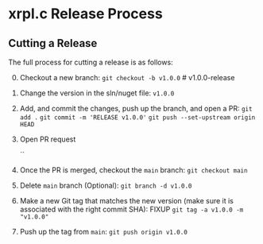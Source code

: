 # xrpl.c Release Process

## Cutting a Release

The full process for cutting a release is as follows:

0. Checkout a new branch:
   `git checkout -b v1.0.0` # v1.0.0-release

1. Change the version in the sln/nuget file:
   `v1.0.0`

2. Add, and commit the changes, push up the branch, and open a PR:
   `git add .`
   `git commit -m 'RELEASE v1.0.0'`
   `git push --set-upstream origin HEAD`

3. Open PR request

   ``

4. Once the PR is merged, checkout the `main` branch:
   `git checkout main`

5. Delete `main` branch (Optional):
   `git branch -d v1.0.0`

6. Make a new Git tag that matches the new version (make sure it is associated with the right commit SHA): FIXUP
   `git tag -a v1.0.0 -m "v1.0.0"`

7. Push up the tag from `main`:
   `git push origin v1.0.0`